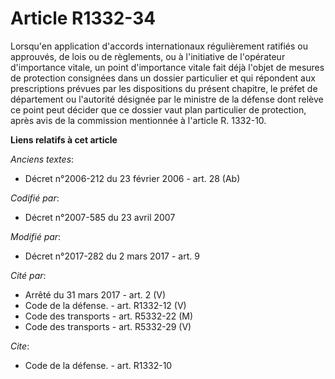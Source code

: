 # Article R1332-34

Lorsqu'en application d'accords internationaux régulièrement ratifiés ou approuvés, de lois ou de règlements, ou à
l'initiative de l'opérateur d'importance vitale, un point d'importance vitale fait déjà l'objet de mesures de protection
consignées dans un dossier particulier et qui répondent aux prescriptions prévues par les dispositions du présent chapitre,
le préfet de département ou l'autorité désignée par le ministre de la défense dont relève ce point peut décider que ce
dossier vaut plan particulier de protection, après avis de la commission mentionnée à l'article R. 1332-10.

**Liens relatifs à cet article**

_Anciens textes_:

  - Décret n°2006-212 du 23 février 2006 - art. 28 (Ab)

_Codifié par_:

  - Décret n°2007-585 du 23 avril 2007

_Modifié par_:

  - Décret n°2017-282 du 2 mars 2017 - art. 9

_Cité par_:

  - Arrêté du 31 mars 2017 - art. 2 (V)
  - Code de la défense. - art. R1332-12 (V)
  - Code des transports - art. R5332-22 (M)
  - Code des transports - art. R5332-29 (V)

_Cite_:

  - Code de la défense. - art. R1332-10
